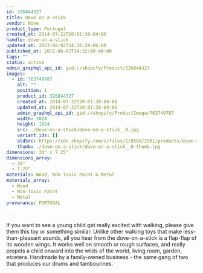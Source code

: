 ```yaml
---
id: 326844327
title: Dove on a Stick
vendor: None
product_type: Portugal
created_at: 2014-07-22T20:01:36-04:00
handle: dove-on-a-stick
updated_at: 2023-08-02T14:36:28-04:00
published_at: 2011-06-02T14:32:00-04:00
tags: ""
status: active
admin_graphql_api_id: gid://shopify/Product/326844327
images:
  - id: 763749787
    alt: ""
    position: 1
    product_id: 326844327
    created_at: 2014-07-22T20:01:38-04:00
    updated_at: 2014-07-22T20:01:38-04:00
    admin_graphql_api_id: gid://shopify/ProductImage/763749787
    width: 1024
    height: 1024
    src: ./dove-on-a-stick/dove-on-a-stick__0.jpg
    variant_ids: []
    oldSrc: https://cdn.shopify.com/s/files/1/0589/2901/products/dove-mix.jpeg?v=1406073698
    thumb: ./dove-on-a-stick/dove-on-a-stick__0-thumb.jpg
dimensions: 30" x 7.25"
dimensions_array:
  - 30"
  - 7.25"
materials: Wood, Non-Toxic Paint & Metal
materials_array:
  - Wood
  - Non-Toxic Paint
  - Metal
provenance: PORTUGAL

---
```


If you want to see a young child get really excited with walking, please give them this toy or something similar. Unlike other walking toys that make less-than-pleasant sounds, all you hear from the dove-on-a-stick is a flap-flap of its wooden wings. It works well on smooth or rough surfaces, and really propels a child onward into the wilds of the world, living room, garden, etcetera. Handmade by a family-owned business - the same gang of two that produces our drums and tambourines.